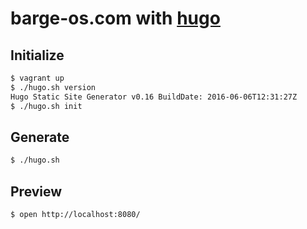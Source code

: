 # barge-os.com with [hugo](https://gohugo.io)

## Initialize

```bash
$ vagrant up
$ ./hugo.sh version
Hugo Static Site Generator v0.16 BuildDate: 2016-06-06T12:31:27Z
$ ./hugo.sh init
```

## Generate

```bash
$ ./hugo.sh
```

## Preview

```bash
$ open http://localhost:8080/
```
